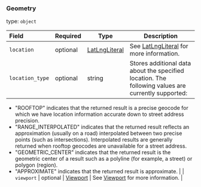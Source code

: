 <!--- This is a generated file, do not edit! -->
<!--- [START maps_http_schema_geometry] -->
<h3 class="schema-object" id="Geometry">Geometry</h3>

type: `object`

| Field           | Required | Type                                            | Description                                                                                                                                                                                                                                                                                                                                                                                                                                                                                                                                                                                                                                                                                                                                                                       |
| :-------------- | -------- | ----------------------------------------------- | --------------------------------------------------------------------------------------------------------------------------------------------------------------------------------------------------------------------------------------------------------------------------------------------------------------------------------------------------------------------------------------------------------------------------------------------------------------------------------------------------------------------------------------------------------------------------------------------------------------------------------------------------------------------------------------------------------------------------------------------------------------------------------- |
| `location`      | optional | [LatLngLiteral](#LatLngLiteral "LatLngLiteral") | See [LatLngLiteral](#LatLngLiteral "LatLngLiteral") for more information.                                                                                                                                                                                                                                                                                                                                                                                                                                                                                                                                                                                                                                                                                                         |
| `location_type` | optional | string                                          | Stores additional data about the specified location. The following values are currently supported:

-   "ROOFTOP" indicates that the returned result is a precise geocode for which we have location information accurate down to street address precision.
-   "RANGE_INTERPOLATED" indicates that the returned result reflects an approximation (usually on a road) interpolated between two precise points (such as intersections). Interpolated results are generally returned when rooftop geocodes are unavailable for a street address.
-   "GEOMETRIC_CENTER" indicates that the returned result is the geometric center of a result such as a polyline (for example, a street) or polygon (region).
-   "APPROXIMATE" indicates that the returned result is approximate. |
| `viewport`      | optional | [Viewport](#Viewport "Viewport")                | See [Viewport](#Viewport "Viewport") for more information.                                                                                                                                                                                                                                                                                                                                                                                                                                                                                                                                                                                                                                                                                                                        |

<!--- [END maps_http_schema_geometry] -->